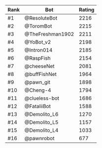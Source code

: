 Rank|Bot|Rating
---|---|---
#1|@ResoluteBot|2216
#2|@ToromBot|2215
#3|@TheFreshman1902|2211
#4|@YoBot_v2|2198
#5|@Intron014|2185
#6|@RaspFish|2154
#7|@cheeseNet|2081
#8|@buffFishNet|1964
#9|@pawn_git|1898
#10|@Cheng-4|1794
#11|@clueless-bot|1686
#12|@FataliiBot|1588
#13|@Demolito_L6|1270
#14|@Demolito_L5|1157
#15|@Demolito_L4|1033
#16|@pawnrobot|677
